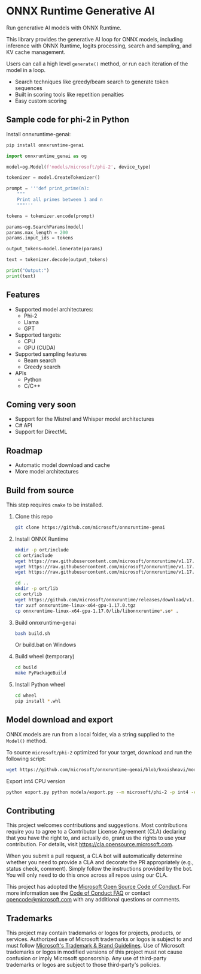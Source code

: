 # ONNX Runtime Generative AI

Run generative AI models with ONNX Runtime.

This library provides the generative AI loop for ONNX models, including inference with ONNX Runtime, logits processing, search and sampling, and KV cache management.

Users can call a high level `generate()` method, or run each iteration of the model in a loop.

* Search techniques like greedy/beam search to generate token sequences
* Built in scoring tools like repetition penalties
* Easy custom scoring

## Sample code for phi-2 in Python

Install onnxruntime-genai:

```bash
pip install onnxruntime-genai
```

```python
import onnxruntime_genai as og

model=og.Model(f'models/microsoft/phi-2', device_type)

tokenizer = model.CreateTokenizer()

prompt = '''def print_prime(n):
    """
    Print all primes between 1 and n
    """'''

tokens = tokenizer.encode(prompt)

params=og.SearchParams(model)
params.max_length = 200
params.input_ids = tokens

output_tokens=model.Generate(params)

text = tokenizer.decode(output_tokens)

print("Output:")
print(text)
```


## Features

* Supported model architectures:
  * Phi-2
  * Llama
  * GPT
* Supported targets:   
  * CPU
  * GPU (CUDA)
* Supported sampling features
  * Beam search
  * Greedy search
* APIs
  * Python
  * C/C++  

## Coming very soon

* Support for the Mistrel and Whisper model architectures
* C# API
* Support for DirectML

## Roadmap

* Automatic model download and cache
* More model architectures

## Build from source

This step requires `cmake` to be installed.

1. Clone this repo

   ```bash
   git clone https://github.com/microsoft/onnxruntime-genai
   ```

2. Install ONNX Runtime

   ```bash
   mkdir -p ort/include
   cd ort/include
   wget https://raw.githubusercontent.com/microsoft/onnxruntime/v1.17.0/include/onnxruntime/core/session/onnxruntime_c_api.h
   wget https://raw.githubusercontent.com/microsoft/onnxruntime/v1.17.0/include/onnxruntime/core/session/onnxruntime_cxx_api.h
   wget https://raw.githubusercontent.com/microsoft/onnxruntime/v1.17.0/include/onnxruntime/core/session/onnxruntime_cxx_inline.h

   cd ..
   mkdir -p ort/lib
   cd ort/lib
   wget https://github.com/microsoft/onnxruntime/releases/download/v1.17.0/onnxruntime-linux-x64-gpu-1.17.0.tgz
   tar xvzf onnxruntime-linux-x64-gpu-1.17.0.tgz 
   cp onnxruntime-linux-x64-gpu-1.17.0/lib/libonnxruntime*.so* .
   ```

3. Build onnxruntime-genai

   ```bash
   bash build.sh
   ```

   Or build.bat on Windows

4. Build wheel (temporary)

   ```bash
   cd build
   make PyPackageBuild
   ```
   
5. Install Python wheel

   ```bash
   cd wheel
   pip install *.whl
   ```

## Model download and export

ONNX models are run from a local folder, via a string supplied to the `Model()` method. 

To source `microsoft/phi-2` optimized for your target, download and run the following script:

```bash
wget https://github.com/microsoft/onnxruntime-genai/blob/kvaishnavi/models/models/export.py
```

Export int4 CPU version 
```bash
python export.py python models/export.py --m microsoft/phi-2 -p int4 -e cpu -o phi2-int4-cpu.onnx
```


## Contributing

This project welcomes contributions and suggestions.  Most contributions require you to agree to a
Contributor License Agreement (CLA) declaring that you have the right to, and actually do, grant us
the rights to use your contribution. For details, visit https://cla.opensource.microsoft.com.

When you submit a pull request, a CLA bot will automatically determine whether you need to provide
a CLA and decorate the PR appropriately (e.g., status check, comment). Simply follow the instructions
provided by the bot. You will only need to do this once across all repos using our CLA.

This project has adopted the [Microsoft Open Source Code of Conduct](https://opensource.microsoft.com/codeofconduct/).
For more information see the [Code of Conduct FAQ](https://opensource.microsoft.com/codeofconduct/faq/) or
contact [opencode@microsoft.com](mailto:opencode@microsoft.com) with any additional questions or comments.

## Trademarks

This project may contain trademarks or logos for projects, products, or services. Authorized use of Microsoft 
trademarks or logos is subject to and must follow 
[Microsoft's Trademark & Brand Guidelines](https://www.microsoft.com/en-us/legal/intellectualproperty/trademarks/usage/general).
Use of Microsoft trademarks or logos in modified versions of this project must not cause confusion or imply Microsoft sponsorship.
Any use of third-party trademarks or logos are subject to those third-party's policies.
